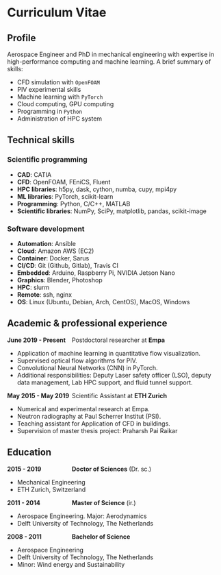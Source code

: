 # Curriculum Vitae

## Profile

Aerospace Engineer and PhD in mechanical engineering with expertise in high-performance computing and machine learning. A brief summary of skills:

 * CFD simulation with `OpenFOAM`
 * PIV experimental skills
 * Machine learning with `PyTorch`
 * Cloud computing, GPU computing
 * Programming in `Python`
 * Administration of HPC system


## Technical skills 

### Scientific programming

 * **CAD**: CATIA
 * **CFD**: OpenFOAM, FEniCS, Fluent
 * **HPC libraries**: h5py, dask, cython, numba, cupy, mpi4py
 * **ML libraries**: PyTorch, scikit-learn
 * **Programming**: Python, C/C++, MATLAB
 * **Scientific libraries**: NumPy, SciPy, matplotlib, pandas, scikit-image

### Software development

 * **Automation**: Ansible
 * **Cloud**: Amazon AWS (EC2)
 * **Container**: Docker, Sarus
 * **CI/CD**: Git (Github, Gitlab), Travis CI
 * **Embedded**: Arduino, Raspberry Pi, NVIDIA Jetson Nano
 * **Graphics**: Blender, Photoshop
 * **HPC**: slurm
 * **Remote**: ssh, nginx
 * **OS**: Linux (Ubuntu, Debian, Arch, CentOS), MacOS, Windows

## Academic & professional experience

<div style="width: 100%; overflow: hidden;">
  <div style="width: 30%; float: left;">
    <b>June 2019 - Present</b>
  </div>
  <div style="width: 70%; float: right;">
    Postdoctoral researcher at <b>Empa</b>
  </div>
</div>
  
  * Application of machine learning in quantitative flow visualization.
  * Supervised optical flow algorithms for PIV.
  * Convolutional Neural Networks (CNN) in PyTorch.
  * Additional responsibilities: Deputy Laser safety officer (LSO), deputy data management, Lab HPC support, and fluid tunnel support.

<div style="width: 100%; overflow: hidden;">
  <div style="width: 30%; float: left;">
    <b>
      May 2015 - May 2019
    </b>
  </div>
  <div style="width: 70%; float: right;">
    Scientific Assistant at <b>ETH Zurich</b>
  </div>
</div>
  
  * Numerical and experimental research at Empa.
  * Neutron radiography at Paul Scherrer Institut (PSI).
  * Teaching assistant for Application of CFD in buildings.
  * Supervision of master thesis project: Praharsh Pai Raikar
  
## Education

<div style="width: 100%; overflow: hidden;">
  <div style="width: 30%; float: left;">
    <b>
      2015 - 2019 
    </b>
  </div>
  <div style="width: 70%; float: right;">
      <b>Doctor of Sciences</b> (Dr. sc.)
  </div>
</div>

* Mechanical Engineering
* ETH Zurich, Switzerland

<div style="width: 100%; overflow: hidden;">
  <div style="width: 30%; float: left;">
    <b>
      2011 - 2014 
    </b>
  </div>
  <div style="width: 70%; float: right;">
      <b>Master of Science</b> (ir.)
  </div>
</div>

* Aerospace Engineering. Major: Aerodynamics
* Delft University of Technology, The Netherlands

<div style="width: 100%; overflow: hidden;">
  <div style="width: 30%; float: left;">
    <b>
      2008 - 2011
    </b>
  </div>
  <div style="width: 70%; float: right;">
      <b>Bachelor of Science</b>
  </div>
</div>

* Aerospace Engineering
* Delft University of Technology, The Netherlands
* Minor: Wind energy and Sustainability
